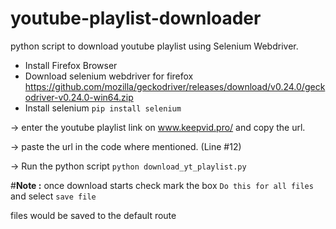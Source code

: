 # youtube-playlist-downloader
 python script to download youtube playlist using Selenium Webdriver.

* Install Firefox Browser
* Download selenium webdriver for firefox https://github.com/mozilla/geckodriver/releases/download/v0.24.0/geckodriver-v0.24.0-win64.zip
* Install selenium `pip install selenium`

-> enter the youtube playlist link on www.keepvid.pro/ and copy the url.

-> paste the url in the code where mentioned. (Line #12)

-> Run the python script `python download_yt_playlist.py`

#**Note :** once download starts check mark the box `Do this for all files` and select `save file`

files would be saved to the default route
